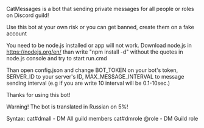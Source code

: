 CatMessages is a bot that sending private messages for all people or roles on Discord guild!

Use this bot at your own risk or you can get banned, create them on a fake account

You need to be node.js installed or app will not work. Download node.js in https://nodejs.org/en/ than write
"npm install -d" without the quotes in node.js console and try to start run.cmd

Than open config.json and change BOT_TOKEN on your bot's token, SERVER_ID to your server's ID, MAX_MESSAGE_INTERVAL to
message sending interval (e.g if you are write 10 interval will be 0.1-10sec.)

Thanks for using this bot!

Warning! The bot is translated in Russian on 5%! 

Syntax:
cat#dmall - DM All guild members
cat#dmrole @role - DM Guild role
